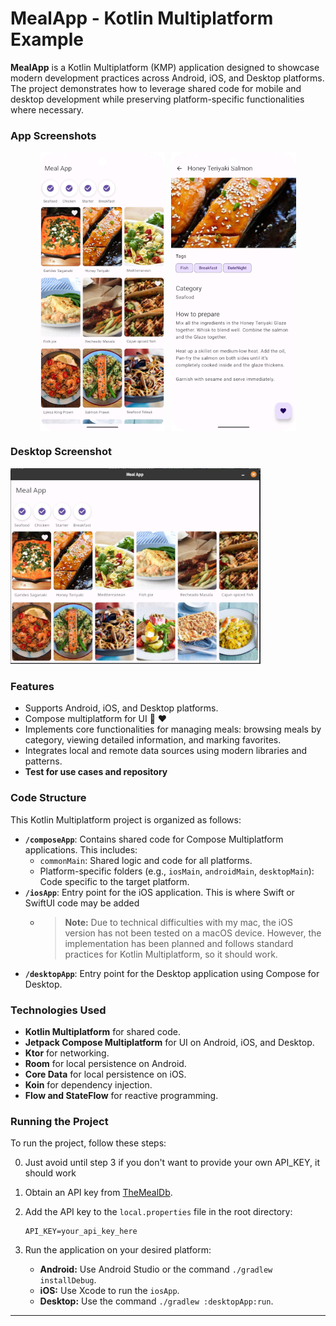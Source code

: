 # MealApp - Kotlin Multiplatform Example

**MealApp** is a Kotlin Multiplatform (KMP) application designed to showcase modern development practices across Android, iOS, and Desktop platforms. The project demonstrates how to leverage shared code for mobile and desktop development while preserving platform-specific functionalities where necessary.

### App Screenshots


<div style="display: flex; gap: 10px; justify-content: center;">

  <img src="images/android.png" alt="Android Screenshot 1" width="200">
  <img src="images/android2.png" alt="Android Screenshot 2" width="200">

</div>

### Desktop Screenshot

<img src="images/desktop.png" alt="Desktop Screenshot" width="400">


### Features

- Supports Android, iOS, and Desktop platforms.
- Compose multiplatform for UI 🚀 ❤️
- Implements core functionalities for managing meals: browsing meals by category, viewing detailed information, and marking favorites.
- Integrates local and remote data sources using modern libraries and patterns.
- **Test for use cases and repository**

### Code Structure

This Kotlin Multiplatform project is organized as follows:

- **`/composeApp`**: Contains shared code for Compose Multiplatform applications. This includes:
    - `commonMain`: Shared logic and code for all platforms.
    - Platform-specific folders (e.g., `iosMain`, `androidMain`, `desktopMain`): Code specific to the target platform.
- **`/iosApp`**: Entry point for the iOS application. This is where Swift or SwiftUI code may be added
  - > **Note:** Due to technical difficulties with my mac, the iOS version has not been tested on a macOS device. However, the implementation has been planned and follows standard practices for Kotlin Multiplatform, so it should work.
- **`/desktopApp`**: Entry point for the Desktop application using Compose for Desktop.

### Technologies Used

- **Kotlin Multiplatform** for shared code.
- **Jetpack Compose Multiplatform** for UI on Android, iOS, and Desktop.
- **Ktor** for networking.
- **Room** for local persistence on Android.
- **Core Data** for local persistence on iOS.
- **Koin** for dependency injection.
- **Flow and StateFlow** for reactive programming.

### Running the Project

To run the project, follow these steps:

0. Just avoid until step 3 if you don't want to provide your own API_KEY, it should work
1. Obtain an API key from [TheMealDb](https://www.themealdb.com/api.php).
2. Add the API key to the `local.properties` file in the root directory:

    ```properties
    API_KEY=your_api_key_here
    ```

3. Run the application on your desired platform:
    - **Android:** Use Android Studio or the command `./gradlew installDebug`.
    - **iOS:** Use Xcode to run the `iosApp`.
    - **Desktop:** Use the command `./gradlew :desktopApp:run`.

---
